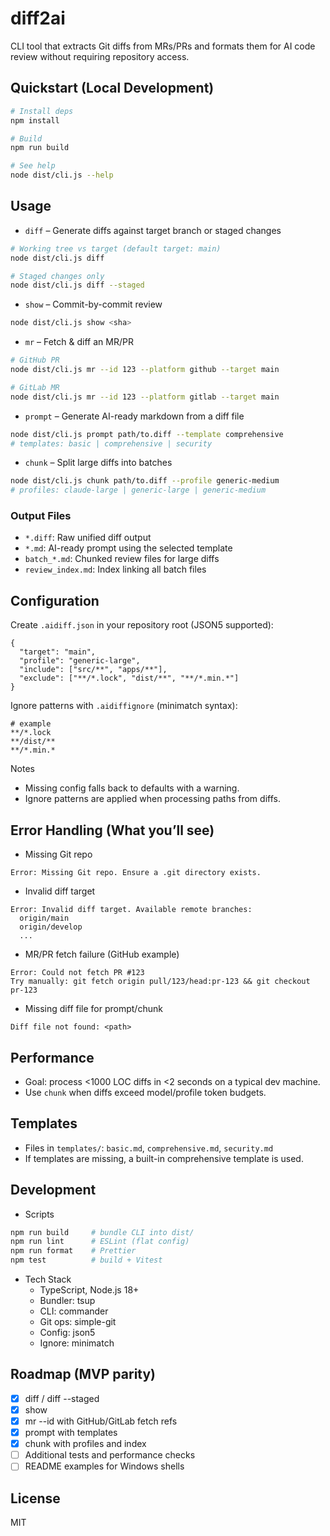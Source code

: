 # diff2ai

CLI tool that extracts Git diffs from MRs/PRs and formats them for AI code review without requiring repository access.

## Quickstart (Local Development)

```bash
# Install deps
npm install

# Build
npm run build

# See help
node dist/cli.js --help
```

## Usage

- `diff` – Generate diffs against target branch or staged changes
```bash
# Working tree vs target (default target: main)
node dist/cli.js diff

# Staged changes only
node dist/cli.js diff --staged
```

- `show` – Commit-by-commit review
```bash
node dist/cli.js show <sha>
```

- `mr` – Fetch & diff an MR/PR
```bash
# GitHub PR
node dist/cli.js mr --id 123 --platform github --target main

# GitLab MR
node dist/cli.js mr --id 123 --platform gitlab --target main
```

- `prompt` – Generate AI-ready markdown from a diff file
```bash
node dist/cli.js prompt path/to.diff --template comprehensive
# templates: basic | comprehensive | security
```

- `chunk` – Split large diffs into batches
```bash
node dist/cli.js chunk path/to.diff --profile generic-medium
# profiles: claude-large | generic-large | generic-medium
```

### Output Files
- `*.diff`: Raw unified diff output
- `*.md`: AI-ready prompt using the selected template
- `batch_*.md`: Chunked review files for large diffs
- `review_index.md`: Index linking all batch files

## Configuration

Create `.aidiff.json` in your repository root (JSON5 supported):
```json5
{
  "target": "main",
  "profile": "generic-large",
  "include": ["src/**", "apps/**"],
  "exclude": ["**/*.lock", "dist/**", "**/*.min.*"]
}
```

Ignore patterns with `.aidiffignore` (minimatch syntax):
```
# example
**/*.lock
**/dist/**
**/*.min.*
```

Notes
- Missing config falls back to defaults with a warning.
- Ignore patterns are applied when processing paths from diffs.

## Error Handling (What you’ll see)

- Missing Git repo
```
Error: Missing Git repo. Ensure a .git directory exists.
```

- Invalid diff target
```
Error: Invalid diff target. Available remote branches:
  origin/main
  origin/develop
  ...
```

- MR/PR fetch failure (GitHub example)
```
Error: Could not fetch PR #123
Try manually: git fetch origin pull/123/head:pr-123 && git checkout pr-123
```

- Missing diff file for prompt/chunk
```
Diff file not found: <path>
```

## Performance
- Goal: process <1000 LOC diffs in <2 seconds on a typical dev machine.
- Use `chunk` when diffs exceed model/profile token budgets.

## Templates
- Files in `templates/`: `basic.md`, `comprehensive.md`, `security.md`
- If templates are missing, a built-in comprehensive template is used.

## Development

- Scripts
```bash
npm run build     # bundle CLI into dist/
npm run lint      # ESLint (flat config)
npm run format    # Prettier
npm test          # build + Vitest
```

- Tech Stack
  - TypeScript, Node.js 18+
  - Bundler: tsup
  - CLI: commander
  - Git ops: simple-git
  - Config: json5
  - Ignore: minimatch

## Roadmap (MVP parity)
- [x] diff / diff --staged
- [x] show <sha>
- [x] mr --id with GitHub/GitLab fetch refs
- [x] prompt with templates
- [x] chunk with profiles and index
- [ ] Additional tests and performance checks
- [ ] README examples for Windows shells

## License
MIT
